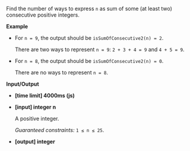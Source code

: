 ﻿Find the number of ways to express `n` as sum of some (at least two) consecutive positive integers.

**Example**

*   For `n = 9`, the output should be
    `isSumOfConsecutive2(n) = 2`.

    There are two ways to represent `n = 9`: `2 + 3 + 4 = 9` and `4 + 5 = 9`.

*   For `n = 8`, the output should be
    `isSumOfConsecutive2(n) = 0`.

    There are no ways to represent `n = 8`.

**Input/Output**

*   **[time limit] 4000ms (js)**

*   **[input] integer n**

    A positive integer.

    _Guaranteed constraints:_
    `1 ≤ n ≤ 25`.

*   **[output] integer**